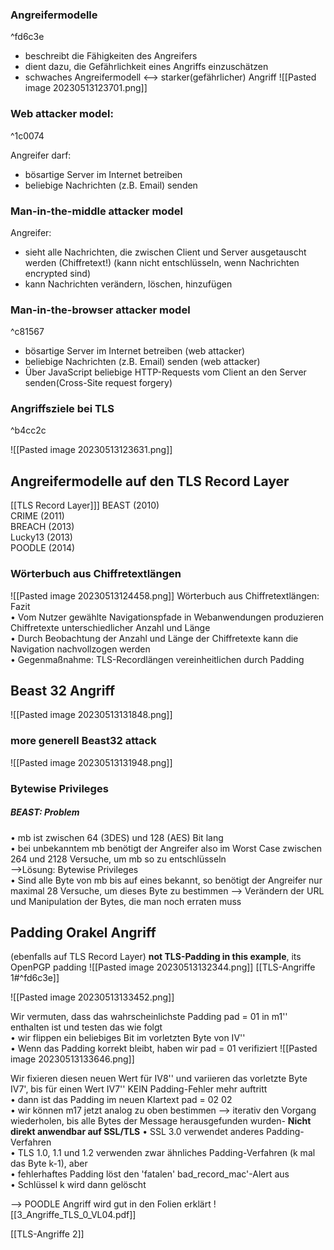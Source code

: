 
### Angreifermodelle 

^fd6c3e

- beschreibt die Fähigkeiten des Angreifers
- dient dazu, die Gefährlichkeit eines Angriffs einzuschätzen
- schwaches Angreifermodell <--> starker(gefährlicher) Angriff
![[Pasted image 20230513123701.png]]
### Web attacker model:

^1c0074

Angreifer darf: 
- bösartige Server im Internet betreiben  
- beliebige Nachrichten  (z.B. Email) senden
### Man-in-the-middle attacker model
Angreifer: 
- sieht alle Nachrichten,  die zwischen Client  und Server  ausgetauscht werden (Chiffretext!) (kann nicht entschlüsseln, wenn Nachrichten encrypted sind)
- kann Nachrichten  verändern, löschen,  hinzufügen
### Man-in-the-browser attacker model

^c81567

- bösartige Server im Internet betreiben  (web attacker)
- beliebige Nachrichten  (z.B. Email) senden (web attacker)
- Über JavaScript  beliebige HTTP-Requests vom Client an den Server senden(Cross-Site request forgery)

### Angriffsziele bei TLS

^b4cc2c

![[Pasted image 20230513123631.png]]

## Angreifermodelle auf den TLS Record Layer
[[TLS Record Layer]]]
BEAST (2010)  
CRIME (2011)  
BREACH (2013)  
Lucky13 (2013)  
POODLE (2014)
### Wörterbuch aus Chiffretextlängen
![[Pasted image 20230513124458.png]]
Wörterbuch aus Chiffretextlängen: Fazit  
• Vom Nutzer gewählte Navigationspfade in Webanwendungen  produzieren Chiffretexte unterschiedlicher Anzahl und Länge  
• Durch Beobachtung der Anzahl und Länge der Chiffretexte kann die  Navigation nachvollzogen werden  
• Gegenmaßnahme: TLS-Recordlängen vereinheitlichen durch Padding
## Beast 32 Angriff
![[Pasted image 20230513131848.png]]
### more generell Beast32 attack
![[Pasted image 20230513131948.png]]
### Bytewise Privileges  
##### BEAST: Problem  
• mb ist zwischen 64 (3DES) und 128 (AES) Bit lang  
• bei unbekanntem mb benötigt der Angreifer also im Worst Case zwischen 264 und 2128 Versuche,  um mb so zu entschlüsseln  
-->Lösung: Bytewise Privileges  
• Sind alle Byte von mb bis auf eines bekannt, so benötigt der Angreifer nur maximal 28 Versuche,  um dieses Byte zu bestimmen
--> Verändern der URL und Manipulation der Bytes, die man noch erraten muss

## Padding Orakel Angriff 
(ebenfalls auf TLS Record Layer)
**not TLS-Padding in this example**, its OpenPGP padding
![[Pasted image 20230513132344.png]]
[[TLS-Angriffe 1#^fd6c3e]]

![[Pasted image 20230513133452.png]]

Wir vermuten, dass das wahrscheinlichste Padding  pad = 01 in m1'' enthalten ist und testen das wie  folgt  
• wir flippen ein beliebiges Bit im vorletzten Byte von IV''  
• Wenn das Padding korrekt bleibt, haben wir  pad = 01 verifiziert
![[Pasted image 20230513133646.png]]

Wir fixieren diesen neuen Wert für IV8'' und variieren das vorletzte Byte IV7', bis für einen Wert  IV7'' KEIN Padding-Fehler mehr auftritt  
• dann ist das Padding im neuen Klartext pad = 02 02  
• wir können m17 jetzt analog zu oben bestimmen
--> iterativ den Vorgang wiederholen, bis alle Bytes der Message herausgefunden wurden- **Nicht direkt anwendbar auf SSL/TLS**
• SSL 3.0 verwendet anderes Padding-Verfahren  
• TLS 1.0, 1.1 und 1.2 verwenden zwar ähnliches Padding-Verfahren (k mal das Byte k-1), aber  
• fehlerhaftes Padding löst den 'fatalen' bad_record_mac'-Alert aus  
• Schlüssel k wird dann gelöscht

--> POODLE Angriff wird gut in den Folien erklärt
![[3_Angriffe_TLS_0_VL04.pdf]]

[[TLS-Angriffe 2]]